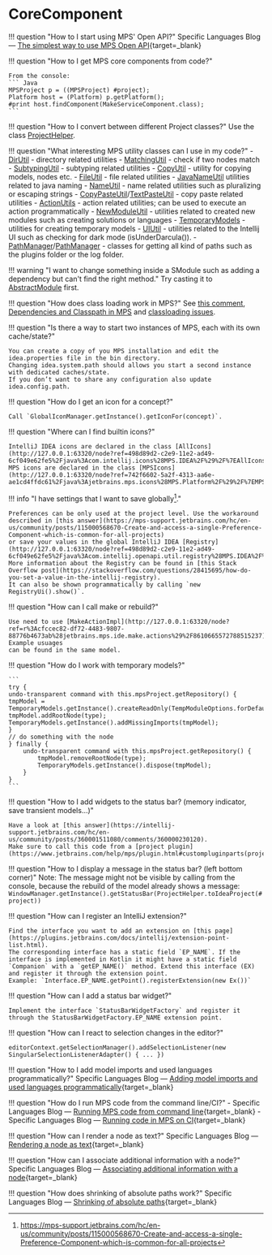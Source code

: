 # CoreComponent

!!! question "How to I start using MPS' Open API?"
    Specific Languages Blog &mdash; [The simplest way to use MPS Open API](https://specificlanguages.com/posts/simplest-way-to-use-mps-open-api/){target=_blank}

!!! question "How to I get MPS core components from code?"

    From the console:
    ``` Java
    MPSProject p = ((MPSProject) #project); 
    Platform host = (Platform) p.getPlatform();
    #print host.findComponent(MakeServiceComponent.class);
    ```
!!! question "How to I convert between different Project classes?"
    Use the class [ProjectHelper](http://127.0.0.1:63320/node?ref=742f6602-5a2f-4313-aa6e-ae1cd4ffdc61%2Fjava%3Ajetbrains.mps.ide.project%28MPS.Platform%2F%29%2F%7EProjectHelper).

!!! question "What interesting MPS utility classes can I use in my code?"
    - [DirUtil](http://127.0.0.1:63320/node?ref=r%3Af8580193-afc4-4673-a635-d4757ca591cf%28jetbrains.mps.internal.make.runtime.util%29%2F6106640680373200863) - directory related utilities
    - [MatchingUtil](http://127.0.0.1:63320/node?ref=6ed54515-acc8-4d1e-a16c-9fd6cfe951ea%2Fjava%3Ajetbrains.mps.lang.pattern.util%28MPS.Core%2F%29%2F%7EMatchingUtil) - check if two nodes match
    - [SubtypingUtil](http://127.0.0.1:63320/node?ref=6ed54515-acc8-4d1e-a16c-9fd6cfe951ea%2Fjava%3Ajetbrains.mps.newTypesystem%28MPS.Core%2F%29%2F%7ESubtypingUtil) - subtyping related utilities
    - [CopyUtil](http://127.0.0.1:63320/node?ref=6ed54515-acc8-4d1e-a16c-9fd6cfe951ea%2Fjava%3Ajetbrains.mps.smodel%28MPS.Core%2F%29%2F%7ECopyUtil) - utility for copying models, nodes etc.
    - [FileUtil](http://127.0.0.1:63320/node?ref=6ed54515-acc8-4d1e-a16c-9fd6cfe951ea%2Fjava%3Ajetbrains.mps.util%28MPS.Core%2F%29%2F%7EFileUtil) - file related utilities
    - [JavaNameUtil](http://127.0.0.1:63320/node?ref=6ed54515-acc8-4d1e-a16c-9fd6cfe951ea%2Fjava%3Ajetbrains.mps.util%28MPS.Core%2F%29%2F%7EJavaNameUtil) utilities related to java naming
    - [NameUtil](http://127.0.0.1:63320/node?ref=6ed54515-acc8-4d1e-a16c-9fd6cfe951ea%2Fjava%3Ajetbrains.mps.util%28MPS.Core%2F%29%2F%7ENameUtil) - name related utilities such as pluralizing or escaping strings
    - [CopyPasteUtil](http://127.0.0.1:63320/node?ref=r%3A84719e1a-99f6-4297-90ba-8ad2a947fa4a%28jetbrains.mps.ide.datatransfer%29%2F6299533519672638253)/[TextPasteUtil](http://127.0.0.1:63320/node?ref=r%3A84719e1a-99f6-4297-90ba-8ad2a947fa4a%28jetbrains.mps.ide.datatransfer%29%2F6299533519672652334) - copy paste related utilities
    - [ActionUtils](http://127.0.0.1:63320/node?ref=742f6602-5a2f-4313-aa6e-ae1cd4ffdc61%2Fjava%3Ajetbrains.mps.workbench.action%28MPS.Platform%2F%29%2F%7EActionUtils) - action related utilities; can be used to execute an action programmatically
    - [NewModuleUtil](http://127.0.0.1:63320/node?ref=r%3A00000000-0000-4000-0000-011c895904ab%28jetbrains.mps.ide.newSolutionDialog%29%2F5890305283801268194) - utilities related to created new modules such as creating solutions or languages
    - [TemporaryModels](http://127.0.0.1:63320/node?ref=6ed54515-acc8-4d1e-a16c-9fd6cfe951ea%2Fjava%3Ajetbrains.mps.smodel.tempmodel%28MPS.Core%2F%29%2F%7ETemporaryModels) - utilities for creating temporary models
    - [UIUtil](http://127.0.0.1:63320/node?ref=498d89d2-c2e9-11e2-ad49-6cf049e62fe5%2Fjava%3Acom.intellij.util.ui%28MPS.IDEA%2F%29%2F%7EUIUtil) - utilities related to the Intellij UI such as checking for dark mode (isUnderDarcula()).
    - [PathManager](http://127.0.0.1:63320/node?ref=r%3A067fd2c9-d009-4506-91db-a69992d65964%28jetbrains.mps.tool.common%29%2F4774692914340655529)/[PathManager](http://127.0.0.1:63320/node?ref=498d89d2-c2e9-11e2-ad49-6cf049e62fe5%2Fjava%3Acom.intellij.openapi.application%28MPS.IDEA%2F%29%2F%7EPathManager) - classes for getting all kind of paths such as the plugins folder or the log folder.

!!! warning "I want to change something inside a SModule such as adding a dependency but can't find the right method."
    Try casting it to [AbstractModule](http://127.0.0.1:63320/node?ref=6ed54515-acc8-4d1e-a16c-9fd6cfe951ea%2Fjava%3Ajetbrains.mps.project%28MPS.Core%2F%29%2F%7EAbstractModule) first.

!!! question "How does class loading work in MPS?"
    See [this comment](http://127.0.0.1:63320/node?ref=6ed54515-acc8-4d1e-a16c-9fd6cfe951ea%2Fjava%3Ajetbrains.mps.classloading%28MPS.Core%2F%29%2F9026887257679817888),
    [Dependencies and Classpath in MPS](https://github.com/mbeddr/mbeddr.core/wiki/MPS:-Deps-and-Classpath) and [classloading issues](https://github.com/mbeddr/mbeddr.core/wiki/Misc-Topics#classloading-issues).

!!! question "Is there a way to start two instances of MPS, each with its own cache/state?"

    You can create a copy of you MPS installation and edit the idea.properties file in the bin directory. 
    Changing idea.system.path should allows you start a second instance with dedicated caches/state. 
    If you don’t want to share any configuration also update idea.config.path.

!!! question "How do I get an icon for a concept?"

    Call `GlobalIconManager.getInstance().getIconFor(concept)`.

!!! question "Where can I find builtin icons?"

    IntelliJ IDEA icons are declared in the class [AllIcons](http://127.0.0.1:63320/node?ref=498d89d2-c2e9-11e2-ad49-6cf049e62fe5%2Fjava%3Acom.intellij.icons%28MPS.IDEA%2F%29%2F%7EAllIcons).
    MPS icons are declared in the class [MPSIcons](http://127.0.0.1:63320/node?ref=742f6602-5a2f-4313-aa6e-ae1cd4ffdc61%2Fjava%3Ajetbrains.mps.icons%28MPS.Platform%2F%29%2F%7EMPSIcons).

!!! info "I have settings that I want to save globally[^1]."

    Preferences can be only used at the project level. Use the workaround described in [this answer](https://mps-support.jetbrains.com/hc/en-us/community/posts/115000568670-Create-and-access-a-single-Preference-Component-which-is-common-for-all-projects)
    or save your values in the global IntelliJ IDEA [Registry](http://127.0.0.1:63320/node?ref=498d89d2-c2e9-11e2-ad49-6cf049e62fe5%2Fjava%3Acom.intellij.openapi.util.registry%28MPS.IDEA%2F%29%2F%7ERegistry).
    More information about the Registry can be found in [this Stack Overflow post](https://stackoverflow.com/questions/28415695/how-do-you-set-a-value-in-the-intellij-registry).
    It can also be shown programmatically by calling `new RegistryUi().show()`.

!!! question "How can I call make or rebuild?"
    
    Use need to use [MakeActionImpl](http://127.0.0.1:63320/node?ref=r%3Acfccec82-df72-4483-9807-88776b4673ab%28jetbrains.mps.ide.make.actions%29%2F8610665572788515237). Example usuages
    can be found in the same model.

!!! question "How do I work with temporary models?"
    
    
    ```
    try { 
    undo-transparent command with this.mpsProject.getRepository() {
    tmpModel = TemporaryModels.getInstance().createReadOnly(TempModuleOptions.forDefaultModule());
    tmpModel.addRootNode(type);
    TemporaryModels.getInstance().addMissingImports(tmpModel);
    }
    // do something with the node
    } finally {
        undo-transparent command with this.mpsProject.getRepository() {
            tmpModel.removeRootNode(type);
            TemporaryModels.getInstance().dispose(tmpModel);
        }
    }
    ```

!!! question "How to I add widgets to the status bar? (memory indicator, save transient models...)"

    Have a look at [this answer](https://intellij-support.jetbrains.com/hc/en-us/community/posts/360001511080/comments/360000230120). 
    Make sure to call this code from a [project plugin](https://www.jetbrains.com/help/mps/plugin.html#custompluginparts(projectplugin,applicationplugin)).

!!! question "How to I display a message in the status bar? (left bottom corner)"
    Note: The message might not be visible by calling from the console, because the rebuild of the model already shows a message:
    `WindowManager.getInstance().getStatusBar(ProjectHelper.toIdeaProject(#project))`

!!! question "How can I register an IntelliJ extension?"

    Find the interface you want to add an extension on [this page](https://plugins.jetbrains.com/docs/intellij/extension-point-list.html).
    The corresponding interface has a static field `EP_NAME`. If the interface is implemented in Kotlin it might have a static field `Companion` with a `getEP_NAME()` method. Extend this interface (EX) and register it through the extension point.
    Example: `Interface.EP_NAME.getPoint().registerExtension(new Ex())`

!!! question "How can I add a status bar widget?"

    Implement the interface `StatusBarWidgetFactory` and register it through the StatusBarWidgetFactory.EP_NAME extension point.

!!! question "How can I react to selection changes in the editor?"

    editorContext.getSelectionManager().addSelectionListener(new SingularSelectionListenerAdapter() { ... })

!!! question "How to I add model imports and used languages programmatically?"
    Specific Languages Blog &mdash; [Adding model imports and used languages programmatically](https://specificlanguages.com/posts/adding-model-imports-and-used-languages-programmatically/){target=_blank}

!!! question "How do I run MPS code from the command line/CI?"
    - Specific Languages Blog &mdash; [Running MPS code from command line](https://specificlanguages.com/posts/2021-02/09-running-mps-code-from-command-line/){target=_blank}
    - Specific Languages Blog &mdash; [Running code in MPS on CI](https://specificlanguages.com/posts/2022-02/28-running-code-in-mps-on-ci/){target=_blank}

!!! question "How can I render a node as text?"
    Specific Languages Blog &mdash; [Rendering a node as text](https://specificlanguages.com/posts/2022-02/04-rendering-node-as-text/){target=_blank}

!!! question "How can I associate additional information with a node?"
    Specific Languages Blog &mdash; [Associating additional information with a node](https://specificlanguages.com/posts/2022-02/07-associating-information-with-a-node/){target=_blank}

!!! question "How does shrinking of absolute paths work?"
    Specific Languages Blog &mdash; [Shrinking of absolute paths](https://specificlanguages.com/posts/2022-02/24-shrinking-of-absolute-paths/){target=_blank}

[^1]: https://mps-support.jetbrains.com/hc/en-us/community/posts/115000568670-Create-and-access-a-single-Preference-Component-which-is-common-for-all-projects
